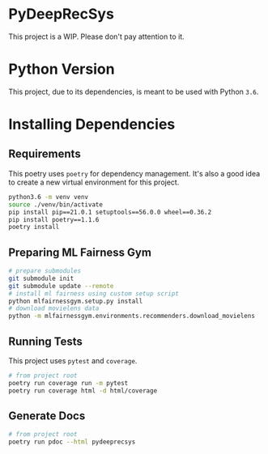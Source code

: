 # PyDeepRecSys

This project is a WIP. Please don't pay attention to it.

# Python Version

This project, due to its dependencies, is meant to be used with Python `3.6`.

# Installing Dependencies

## Requirements

This poetry uses `poetry` for dependency management. It's also a good idea to create a new virtual environment for this project.

```bash
python3.6 -m venv venv
source ./venv/bin/activate
pip install pip==21.0.1 setuptools==56.0.0 wheel==0.36.2
pip install poetry==1.1.6
poetry install
```

## Preparing ML Fairness Gym

```bash
# prepare submodules
git submodule init
git submodule update --remote
# install ml fairness using custom setup script
python mlfairnessgym.setup.py install
# download movielens data
python -m mlfairnessgym.environments.recommenders.download_movielens
```

## Running Tests

This project uses `pytest` and `coverage`.

```bash
# from project root
poetry run coverage run -m pytest
poetry run coverage html -d html/coverage
```

## Generate Docs

```bash
# from project root
poetry run pdoc --html pydeeprecsys
```